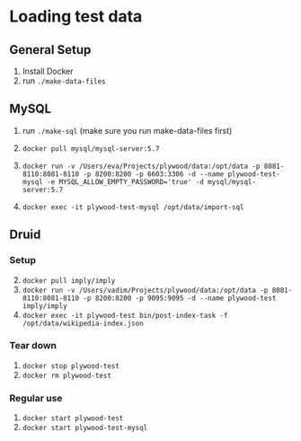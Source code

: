 # Loading test data
## General Setup
1. Install Docker
1. run `./make-data-files`

## MySQL

1. run `./make-sql` (make sure you run make-data-files first)

1. `docker pull mysql/mysql-server:5.7`

2. `docker run -v /Users/eva/Projects/plywood/data:/opt/data -p 8081-8110:8081-8110 -p 8200:8200 -p 6603:3306 -d --name plywood-test-mysql -e MYSQL_ALLOW_EMPTY_PASSWORD='true' -d mysql/mysql-server:5.7`

3. `docker exec -it plywood-test-mysql /opt/data/import-sql`

## Druid

### Setup

2. `docker pull imply/imply`
2. `docker run -v /Users/vadim/Projects/plywood/data:/opt/data -p 8081-8110:8081-8110 -p 8200:8200 -p 9095:9095 -d --name plywood-test imply/imply`
2. `docker exec -it plywood-test bin/post-index-task -f /opt/data/wikipedia-index.json`

### Tear down

1. `docker stop plywood-test`
2. `docker rm plywood-test`

### Regular use

1. `docker start plywood-test`
2. `docker start plywood-test-mysql`
